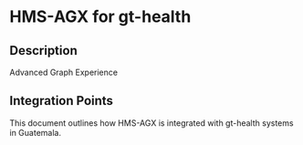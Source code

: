 # HMS-AGX for gt-health

## Description

Advanced Graph Experience

## Integration Points

This document outlines how HMS-AGX is integrated with gt-health systems in Guatemala.
